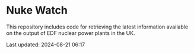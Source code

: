 # Nuke Watch

This repository includes code for retrieving the latest information available on the output of EDF nuclear power plants in the UK.

Last updated: 2024-08-21 06:17